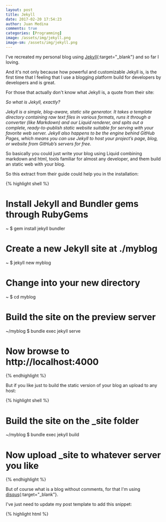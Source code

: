 ```yaml
---
layout: post
title: Jekyll
date: 2017-02-20 17:54:23
author: Juan Medina
comments: true
categories: [Programming]
image: /assets/img/jekyll.png
image-sm: /assets/img/jekyll.png
---
```

I've recreated my personal blog using [Jekyll](https://jekyllrb.com/){:target="_blank"} and so far I loving.

And it's not only because how powerful and customizable Jekyll is, is the first time that I feeling that I use a blogging platform build for developers by developers and is great.

For those that actually don't know what Jekyll is, a quote from their site:


*So what is Jekyll, exactly?*

*Jekyll is a simple, blog-aware, static site generator. It takes a template directory containing raw text files in various formats, runs it through a converter (like Markdown) and our Liquid renderer, and spits out a complete, ready-to-publish static website suitable for serving with your favorite web server. Jekyll also happens to be the engine behind GitHub Pages, which means you can use Jekyll to host your project’s page, blog, or website from GitHub’s servers for free.*

So basically you could just write your blog using Liquid combining markdown and html, tools familiar for almost any developer, and them build an static web with your blog.

So this extract from their guide could help you in the installation:

{% highlight shell %}
# Install Jekyll and Bundler gems through RubyGems
~ $ gem install jekyll bundler

# Create a new Jekyll site at ./myblog
~ $ jekyll new myblog

# Change into your new directory
~ $ cd myblog

# Build the site on the preview server
~/myblog $ bundle exec jekyll serve

# Now browse to http://localhost:4000
{% endhighlight %}

But if you like just to build the static version of your blog an upload to any host:

{% highlight shell %}
# Build the site on the _site folder
~/myblog $ bundle exec jekyll build

# Now upload _site to whatever server you like
{% endhighlight %}

But of course what is a blog without comments, for that I'm using [disqus](https://disqus.com){:target="_blank"}.

I've just need to update my post template to add this snippet:

{% highlight html %}
    <div id="disqus_thread"></div>
    <script>

    var disqus_config = function () {
    this.page.url = "{% raw %}https://your-domain.com{{ page.url }}{% endraw %}";
    this.page.identifier = "{% raw %}{{ page.url }}{% endraw %}";
    this.page.title = "{% raw %}{{ page.title }}{% endraw %}";
    };

    (function() {
    var d = document, s = d.createElement('script');
    s.src = '//your-disquis-site-name.disqus.com/embed.js';
    s.setAttribute('data-timestamp', +new Date());
    (d.head || d.body).appendChild(s);
    })();
    </script>
    <noscript>
    Please enable JavaScript to view the
    <a href="https://disqus.com/?ref_noscript">comments powered by Disqus.</a>
    </noscript>

{% endhighlight %}

And finally I choose a [wonderful theme](https://github.com/thomasvaeth/trophy-jekyll){:target="_blank"} that I like a lot and do a couple of tweaks for my needs.

But then I realized that I need a nice color scheme for the syntax highlight so [I used this css](https://gist.github.com/qguv/7936275){:target="_blank"}.